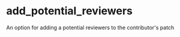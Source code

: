 add_potential_reviewers
=======================

An option for adding a potential reviewers to the contributor's patch
